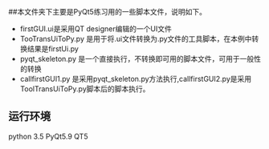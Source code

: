 ##本文件夹下主要是PyQt5练习用的一些脚本文件，说明如下。
- firstGUI.ui是采用QT designer编辑的一个UI文件
- TooTransUiToPy.py 是用于将.ui文件转换为.py文件的工具脚本，在本例中转换结果是firstUi.py
- pyqt_skeleton.py 是一个直接执行，不转换即可用的脚本文件，可用于一般性的转换
- callfirstGUI1.py 是采用pyqt_skeleton.py方法执行,callfirstGUI2.py是采用ToolTransUiToPy.py脚本后的脚本执行。

## 运行环境
python 3.5
PyQt5.9
QT5